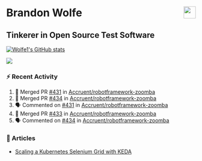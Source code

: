Brandon Wolfe <a href="https://www.linkedin.com/in/brandon-wolfe1" target="_blank" rel="noreferrer"><img src="https://raw.githubusercontent.com/danielcranney/readme-generator/main/public/icons/socials/linkedin.svg" width="32" height="32" align="right"/></a>
==============================
Tinkerer in Open Source Test Software
-----------------------------

<p align="left"><a href="http://www.github.com/Wolfe1"><img src="https://github-readme-stats.vercel.app/api?username=Wolfe1&show_icons=true&hide=&count_private=true&title_color=0891b2&text_color=ffffff&icon_color=0891b2&bg_color=1c1917&hide_border=true&show_icons=true" alt="Wolfe1's GitHub stats" /></a></p>
<p align="left"><a href="http://www.github.com/Wolfe1"><img src="https://github-readme-streak-stats.herokuapp.com/?user=Wolfe1&stroke=ffffff&background=1c1917&ring=0891b2&fire=0891b2&currStreakNum=ffffff&currStreakLabel=0891b2&sideNums=ffffff&sideLabels=ffffff&dates=ffffff&hide_border=true" /></a></p>

### :zap: Recent Activity
<!--START_SECTION:activity-->
1. 🎉 Merged PR [#431](https://github.com/Accruent/robotframework-zoomba/pull/431) in [Accruent/robotframework-zoomba](https://github.com/Accruent/robotframework-zoomba)
2. 🎉 Merged PR [#434](https://github.com/Accruent/robotframework-zoomba/pull/434) in [Accruent/robotframework-zoomba](https://github.com/Accruent/robotframework-zoomba)
3. 🗣 Commented on [#431](https://github.com/Accruent/robotframework-zoomba/pull/431#issuecomment-2652052377) in [Accruent/robotframework-zoomba](https://github.com/Accruent/robotframework-zoomba)
4. 🎉 Merged PR [#433](https://github.com/Accruent/robotframework-zoomba/pull/433) in [Accruent/robotframework-zoomba](https://github.com/Accruent/robotframework-zoomba)
5. 🗣 Commented on [#434](https://github.com/Accruent/robotframework-zoomba/pull/434#issuecomment-2652042954) in [Accruent/robotframework-zoomba](https://github.com/Accruent/robotframework-zoomba)
<!--END_SECTION:activity-->

### :newspaper: Articles
- [Scaling a Kubernetes Selenium Grid with KEDA](https://www.linkedin.com/pulse/scaling-kubernetes-selenium-grid-keda-brandon-wolfe)
